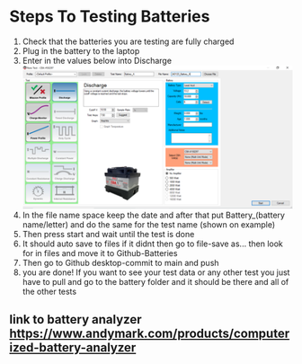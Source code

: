 # Steps To Testing Batteries
 1. Check that the batteries you are testing are fully charged
 2. Plug in the battery to the laptop
 3. Enter in the values below into Discharge
 ![Alt text](Example.PNG)
 4. In the file name space keep the date and after that put Battery_(battery name/letter) and do the same for the test name (shown on example)
 5. Then press start and wait until the test is done
 6. It should auto save to files if it didnt then go to file-save as... then look for in files and move it to Github-Batteries 
 7. Then go to Github desktop-commit to main and push
 8. you are done! If you want to see your test data or any other test you just have to pull and go to the battery folder and it should be there and all of the other tests
  ## link to battery analyzer  https://www.andymark.com/products/computerized-battery-analyzer